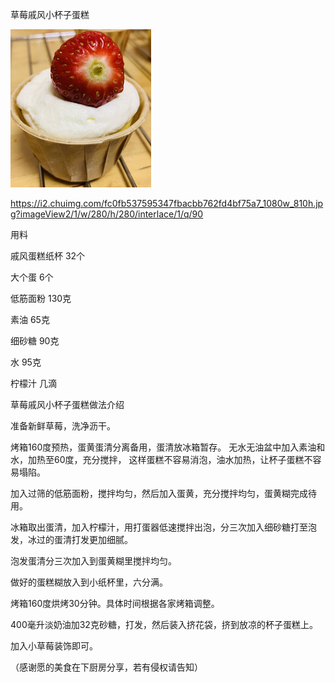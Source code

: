  草莓戚风小杯子蛋糕

![STRAWBERRY CUP CAKE](https://github.com/ywangnccu/ywang/blob/main/images/STRAWBERRYCUPCAKE.jpg)

https://i2.chuimg.com/fc0fb537595347fbacbb762fd4bf75a7_1080w_810h.jpg?imageView2/1/w/280/h/280/interlace/1/q/90


用料 

戚风蛋糕纸杯       32个

大个蛋    6个

低筋面粉       130克

素油        65克

细砂糖    90克

水    95克

柠檬汁    几滴

 
草莓戚风小杯子蛋糕做法介绍

准备新鲜草莓，洗净沥干。

烤箱160度预热，蛋黄蛋清分离备用，蛋清放冰箱暂存。
无水无油盆中加入素油和水，加热至60度，充分搅拌，
这样蛋糕不容易消泡，油水加热，让杯子蛋糕不容易塌陷。

加入过筛的低筋面粉，搅拌均匀，然后加入蛋黄，充分搅拌均匀，蛋黄糊完成待用。

冰箱取出蛋清，加入柠檬汁，用打蛋器低速搅拌出泡，分三次加入细砂糖打至泡发，冰过的蛋清打发更加细腻。

泡发蛋清分三次加入到蛋黄糊里搅拌均匀。

做好的蛋糕糊放入到小纸杯里，六分满。

烤箱160度烘烤30分钟。具体时间根据各家烤箱调整。

400毫升淡奶油加32克砂糖，打发，然后装入挤花袋，挤到放凉的杯子蛋糕上。

加入小草莓装饰即可。

（感谢愿的美食在下厨房分享，若有侵权请告知）
